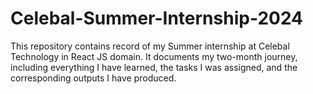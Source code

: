 # Celebal-Summer-Internship-2024

This repository contains record of my Summer internship at Celebal Technology in React JS domain. It documents my two-month journey, including everything I have learned, the tasks I was assigned, and the corresponding outputs I have produced.
